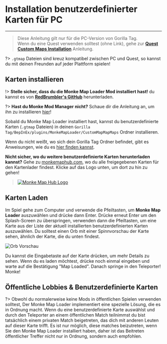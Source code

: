 # Installation benutzerdefinierter Karten für PC
---
>
> Diese Anleitung gilt nur für die PC-Version von Gorilla Tag.  
> Wenn du eine Quest verwenden solltest (ohne Link), gehe zur [**Quest Custom Maps Installation**](quest-maploading) Anleitung.

?> `.gtmap` Dateien sind kreuz kompatibel zwischen PC und Quest, so kannst du mit deinen Freunden auf jeder Plattform spielen!

## Karten installieren
!> **Stelle sicher, dass du die Monke Map Loader Mod installiert hast!** du kannst es von [**RedBrumbler's GitHub**](pc-guide#monke-mod-manager) herunterladen.

?> **Hast du Monke Mod Manager nicht?** Schaue dir die Anleitung an, um ihn zu installieren [hier](pc-guide#monke-mod-manager)!

Sobald du Monke Map Loader installiert hast, kannst du benutzerdefinierte Karten (`.gtmap` Dateien) in deinen `Gorilla Tag/BepInEx/plugins/MonkeMapLoader/CustomMapMapMaps` Ordner installieren.

Wenn du nicht weißt, wo sich dein Gorilla Tag Ordner befindet, gibt es Anweisungen, wie du es [hier finden kannst](pc-guide#install-folder).

**Nicht sicher, wo du weitere benutzerdefinierte Karten herunterladen kannst?** Gehe zu [monkemaphub.com](https://monkemaphub.com), wo du alle freigegebenen Karten für den Kartenlader findest. Klicke auf das Logo unten, um dort zu hin zu gehen!

> [![Monke Map Hub Logo](../docs/files/MMHLOGO.png)](https://monkemaphub.com)

## Karten Laden
Im Spiel gehe zum Computer und verwende die Pfeiltasten, um **Monke Map Loader** auszuwählen und drücke dann Enter. Drücke erneut Enter um den Splash-Screen zu überspringen, verwenden dann die Pfeiltasten, um eine Karte aus der Liste der aktuell installierten benutzerdefinierten Karten auszuwählen. Du solltest einen Orb mit einer Spinnvorschau der Karte sehen, ähnlich der Karte, die du unten findest.

![Orb Vorschau](../docs/files/orb.png)

Du kannst die Eingabetaste auf der Karte drücken, um mehr Details zu sehen. Wenn du es laden möchtest, drücke noch einmal eingeben und warte auf die Bestätigung "Map Loaded". Danach springe in den Teleporter! Monke!

## Öffentliche Lobbies & Benutzerdefinierte Karten

?> Obwohl du normalerweise keine Mods in öffentlichen Spielen verwenden solltest, Der Monke Map Loader implementiert eine spezielle Lösung, die es in Ordnung macht. Wenn du eine benutzerdefinierte Karte auswählst und durch den Teleporter an einem öffentlichen Match teilnimmst du bist tatsächlich einem privaten Match beigetreten, das dich mit anderen Leuten auf dieser Karte trifft. Es ist nur möglich, diese matches beizutreten, wenn Sie den Monke Map Loader installiert haben, daher ist das Beitreten öffentlicher Treffer nicht nur in Ordnung, sondern auch empfohlen.